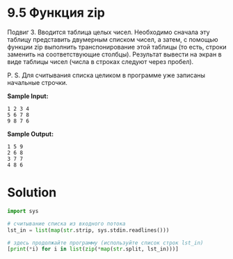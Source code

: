 # 9.5 Функция zip

Подвиг 3. Вводится таблица целых чисел. Необходимо сначала эту таблицу представить двумерным списком чисел, а затем, с
помощью функции zip выполнить транспонирование этой таблицы (то есть, строки заменить на соответствующие столбцы).
Результат вывести на экран в виде таблицы чисел (числа в строках следуют через пробел).

P. S. Для считывания списка целиком в программе уже записаны начальные строчки.

**Sample Input:**

```
1 2 3 4
5 6 7 8
9 8 7 6
```

**Sample Output:**

```
1 5 9
2 6 8
3 7 7
4 8 6
```

# Solution

```python
import sys

# считывание списка из входного потока
lst_in = list(map(str.strip, sys.stdin.readlines()))

# здесь продолжайте программу (используйте список строк lst_in)
[print(*i) for i in list(zip(*map(str.split, lst_in)))]
```